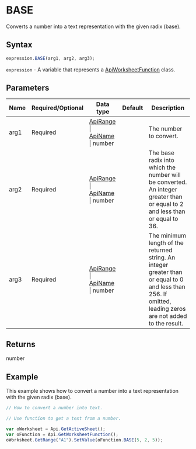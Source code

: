 # BASE

Converts a number into a text representation with the given radix (base).

## Syntax

```javascript
expression.BASE(arg1, arg2, arg3);
```

`expression` - A variable that represents a [ApiWorksheetFunction](../ApiWorksheetFunction.md) class.

## Parameters

| **Name** | **Required/Optional** | **Data type** | **Default** | **Description** |
| ------------- | ------------- | ------------- | ------------- | ------------- |
| arg1 | Required | [ApiRange](../../ApiRange/ApiRange.md) \| [ApiName](../../ApiName/ApiName.md) \| number |  | The number to convert. |
| arg2 | Required | [ApiRange](../../ApiRange/ApiRange.md) \| [ApiName](../../ApiName/ApiName.md) \| number |  | The base radix into which the number will be converted. An integer greater than or equal to 2 and less than or equal to 36. |
| arg3 | Required | [ApiRange](../../ApiRange/ApiRange.md) \| [ApiName](../../ApiName/ApiName.md) \| number |  | The minimum length of the returned string. An integer greater than or equal to 0 and less than 256. If omitted, leading zeros are not added to the result. |

## Returns

number

## Example

This example shows how to convert a number into a text representation with the given radix (base).

```javascript editor-xlsx
// How to convert a number into text.

// Use function to get a text from a number.

var oWorksheet = Api.GetActiveSheet();
var oFunction = Api.GetWorksheetFunction();
oWorksheet.GetRange("A1").SetValue(oFunction.BASE(5, 2, 5));
```
